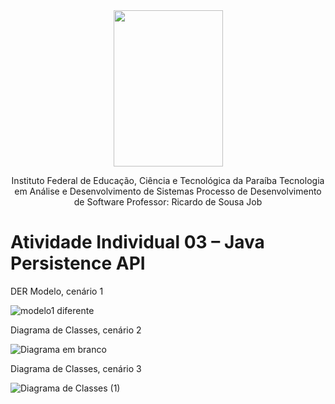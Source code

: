 <div align="center">
<img src="https://user-images.githubusercontent.com/57498887/134352674-9837ff29-10ff-44f7-8c46-cb517767be49.png" width="175" height="250">

Instituto Federal de Educação, Ciência e Tecnológica da Paraíba
Tecnologia em Análise e Desenvolvimento de Sistemas
Processo de Desenvolvimento de Software
Professor: Ricardo de Sousa Job
</div>

# Atividade Individual 03 – Java Persistence API

DER Modelo, cenário 1

![modelo1 diferente](https://user-images.githubusercontent.com/48683263/159760364-cfb7033f-862f-4bbb-8011-1069de70634b.jpg)

Diagrama de Classes, cenário 2

![Diagrama em branco](https://user-images.githubusercontent.com/48683263/159760887-e60b0cdb-b142-432f-bc35-bf56d5dcddca.jpeg)

Diagrama de Classes, cenário 3

![Diagrama de Classes (1)](https://user-images.githubusercontent.com/48683263/159760970-01f37074-427d-4d58-be1a-48bd4b7cc919.jpeg)
